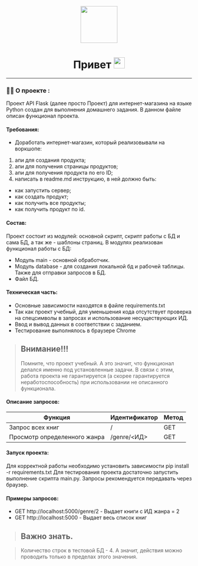 <div id="header" align="center">
<img src="https://media.giphy.com/media/M9gbBd9nbDrOTu1Mqx/giphy.gif" width="100"/></div>
<div id="count" align="center">
<img src="https://komarev.com/ghpvc/?username=Parsoph85&style=flat-square&color=blue" alt="" align="center"/>
</div>
<h1 align="center">
  Привет
  <img src="https://media.giphy.com/media/hvRJCLFzcasrR4ia7z/giphy.gif" width="30px"/>
</h1>

---

### :man_technologist: О проекте :

Проект API Flask (далее просто Проект) для интернет-магазина
на языке Python создан для выполнения домашнего задания. В данном файле описан функционал проекта.

#### Требования:
* Доработать интернет-магазин, который реализовывали на воркшопе:
1. апи для создания продукта;
2. апи для получения страницы продуктов;
3. апи для получения продукта по его ID;
4. написать в readme.md инструкцию, в ней должно быть:
* как запустить сервер;
* как создать продукт;
* как получить все продукты;
* как получить продукт по id.

#### Состав:
Проект состоит из модулей: основной скрипт, скрипт работы с БД и сама БД, а так же - шаблоны страниц.
В модулях реализован функционал работы с БД:
* Модуль main - основной обработчик.
* Модуль database - для создания локальной бд и рабочей таблицы. Также для отправки запросов в БД. 
* Файл БД.

#### Техническая часть:
* Основные зависимости находятся в файле requirements.txt
* Так как проект учебный, для уменьшения кода отсутствует проверка на спецсимволы в запросах и использование несуществующих ИД.
* Ввод и вывод данных в соответствии с заданием.
* Тестирование выполнялось в браузере Chrome 

> ## Внимание!!!
> Помните, что проект учебный.
> А это значит, что функционал делался именно под установленные задачи.
> В связи с этим, работа проекта не гарантируется (а скорее гарантируется неработоспособность) при использовании не описанного функционала.

#### Описание запросов:

| Функция                      | Идентификатор | Метод | 
|------------------------------|----------|---------|
| Запрос всех книг             | /  | GET    | 
| Просмотр определенного жанра | /genre/<ИД> | GET      |

#### Запуск проекта:
Для корректной работы необходимо установить зависимости pip install -r requirements.txt
Для тестирования проекта достаточно запустить выполнение скрипта main.py. 
Запросы рекомендуется передавать через браузер.
#### Примеры запросов:
* GET http://localhost:5000/genre/2 - Выдает книги с ИД жанра = 2
* GET http://localhost:5000 - Выдает весь список книг

> ## Важно знать.

> Количество строк в тестовой БД - 4. А значит, действия можно проводить только в пределах этого значения.
